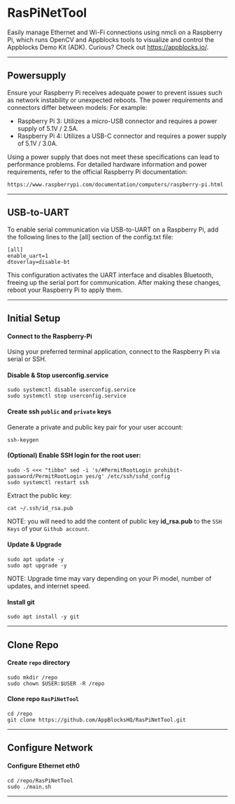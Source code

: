 # RasPiNetTool
Easily manage Ethernet and Wi-Fi connections using nmcli on a Raspberry Pi, which runs OpenCV and Appblocks tools to visualize and control the Appblocks Demo Kit (ADK). Curious? Check out https://appblocks.io/.

***

## Powersupply
Ensure your Raspberry Pi receives adequate power to prevent issues such as network instability or unexpected reboots. The power requirements and connectors differ between models:​
For example:
- Raspberry Pi 3: Utilizes a micro-USB connector and requires a power supply of 5.1V / 2.5A.​
- Raspberry Pi 4: Utilizes a USB-C connector and requires a power supply of 5.1V / 3.0A.​

Using a power supply that does not meet these specifications can lead to performance problems. For detailed hardware information and power requirements, refer to the official Raspberry Pi documentation: 
```
https://www.raspberrypi.com/documentation/computers/raspberry-pi.html
```

***

## USB-to-UART
To enable serial communication via USB-to-UART on a Raspberry Pi, add the following lines to the [all] section of the config.txt file:
```
[all]
enable_uart=1
dtoverlay=disable-bt
```
This configuration activates the UART interface and disables Bluetooth, freeing up the serial port for communication. After making these changes, reboot your Raspberry Pi to apply them.

***

## Initial Setup
#### Connect to the Raspberry-Pi
Using your preferred terminal application, connect to the Raspberry Pi via serial or SSH.

#### Disable & Stop userconfig.service
```shell
sudo systemctl disable userconfig.service
sudo systemctl stop userconfig.service
```

#### Create __ssh__ `public` and `private` keys
Generate a private and public key pair for your user account:
```shell
ssh-keygen
```

#### (Optional) Enable SSH login for the root user:
```shell
sudo -S <<< "tibbo" sed -i 's/#PermitRootLogin prohibit-password/PermitRootLogin yes/g' /etc/ssh/sshd_config
sudo systemctl restart ssh
```
Extract the public key:
```shell
cat ~/.ssh/id_rsa.pub
```
NOTE: you will need to add the content of public key __id_rsa.pub__ to the `SSH Keys` of your `Github account`.

#### Update & Upgrade
```shell
sudo apt update -y
sudo apt upgrade -y
```
NOTE: Upgrade time may vary depending on your Pi model, number of updates, and internet speed.

#### Install git
```shell
sudo apt install -y git
```
***

## Clone Repo
#### Create `repo` directory
```shell
sudo mkdir /repo
sudo chown $USER:$USER -R /repo
```

#### Clone repo `RasPiNetTool`
```shell
cd /repo
git clone https://github.com/AppBlocksHQ/RasPiNetTool.git
```

***

## Configure Network
#### Configure Ethernet eth0
```shell
cd /repo/RasPiNetTool
sudo ./main.sh
```
***
